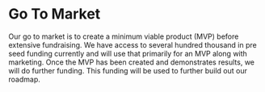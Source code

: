 # Go To Market

Our go to market is to create a minimum viable product (MVP) before extensive fundraising. We have access to several hundred thousand in pre seed funding currently and will use that primarily for an MVP along with marketing. Once the MVP has been created and demonstrates results, we will do further funding. This funding will be used to further build out our roadmap.&#x20;
